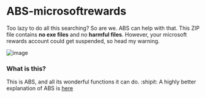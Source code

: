# ABS-microsoftrewards
Too lazy to do all this searching? So are we.
ABS can help with that. This ZIP file contains **no exe files** and no **harmful files**. However, your microsoft rewards account
could get suspended, so head my warning.

![image](https://user-images.githubusercontent.com/109978676/203346443-1f14b94b-1387-467c-b8b0-f749f75ba0eb.png)
### What is this?
This is ABS, and all its wonderful functions it can do. :shipit: A highly better explanation of ABS is [here](docs/CONTRIBUTING.md)
